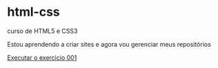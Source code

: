 # html-css
 curso de HTML5 e CSS3

 Estou aprendendo a criar sites e agora vou gerenciar meus repositórios

 <a href="https://gabriel-liszt.github.io/html-css/desafios/d012/cordel.html">Executar o exercicio 001</a>